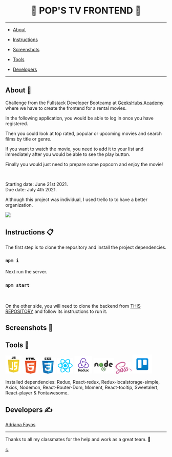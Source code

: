 
<a name="top"></a>

<h1 align="center">
  <!-- <br> <img src="src/img/logo2.png" width="40"> POP'S TV -->
  <br> 🍿 POP'S TV FRONTEND 🍿
</h1>

---

- [About](#about)   

- [Instructions](#instructions)

- [Screenshots](#images)

- [Tools](#tools)

- [Developers](#developers)

---
<a name="about"></a>
## About :speech_balloon:

Challenge from the Fullstack Developer Bootcamp at <a href="https://geekshubsacademy.com/">GeeksHubs Academy</a> where we have to create the frontend for a rental movies.

In the following application, you would be able to log in once you have registered. 

Then you could look at top rated, popular or upcoming movies and search films by title or genre.

If you want to watch the movie, you need to add it to your list and immediately after you would be able to see the play button.

Finally you would just need to prepare some popcorn and enjoy the movie! 

<br>

Starting date: June 21st 2021. <br>
Due date: July 4th 2021.

Although this project was individual, I used trello to to have a better organization.

<img src="src/img/screenshots/trello.png" width="1000">


<a name="instructions"></a> 
## Instructions :clipboard: 

The first step is to clone the repository and install the project dependencies.

### `npm i`

Next run the server.

### `npm start`

<br>

On the other side, you will need to clone the backend from [THIS REPOSITORY](https://github.com/AdrianaFayos/movies_backend) and follow its instructions to run it.

<a name="images"></a>
## Screenshots 📸


<a name="tools"></a>
## Tools 🔧


<img src="src/img/logos/javascript.png" width="50"> <img src="src/img/logos/html5.png" width="50"> <img src="src/img/logos/css3.png" width="50"> <img src="src/img/logos/react.png" width="50"> <img src="src/img/logos/redux.png" width="55"> <img src="src/img/logos/node.png" width="65"> <img src="src/img/logos/sass.png" width="50"> <img src="src/img/logos/trello.png" width="60">

Installed dependencies: Redux, React-redux, Redux-localstorage-simple, Axios, Nodemon, React-Router-Dom, Moment, React-tooltip, Sweetalert, React-player & Fontawesome.

<a name="developers"></a>

## Developers ✍️

[Adriana Fayos](https://github.com/AdrianaFayos)


---

Thanks to all my classmates for the help and work as a great team. 🚀

[🔝](#top)

